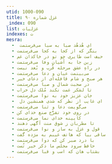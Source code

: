 ```yaml
---
utid: 1000-090
title: غزل شماره ۹۰
_index: 090
list: غزلیات
indexes: ت
mesra:
  - ‌ ای هُدهُد صبا به سبا می‌فرستمت
  - بنگر که از کجا به کجا می‌فرستمت
  - حیف است طایری چو تو در خاکدان غم
  - زین جا به آشیان وفا می‌فرستمت
  - در راهِ عشق مرحله قُرب و بُعد نیست
  - می‌بینمت عیان و دعا می‌فرستمت
  - هر صبح و شام قافله‌‌ای از دعای خیر
  - در صحبت شمال و صبا می‌فرستمت
  - تا لشکر غمت نکند مُلک دل خراب
  - جان عزیز خود به نوا می‌فرستمت
  - ‌ ای غایب از نظر که شدی همنشین دل
  - می‌گویمت دعا و ثنا می‌فرستمت
  - در روی خود تفرُّج صنع خدای کن
  - کایینه خدای نما می‌فرستمت
  - تا مطربان ز شوق منت آگهی دهند
  - قول و غزل به ساز و نوا می‌فرستمت
  - ساقی بیا که هاتف غیبم به مژده گفت
  - با درد صبر کن که دوا می‌فرستمت
  - حافظ سرود مجلس ما ذکر خیر تُست
  - بشتاب هان که اسب و قبا می‌فرستمت
---
```

